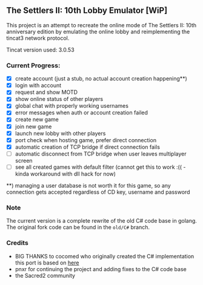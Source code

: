 ## The Settlers II: 10th Lobby Emulator [WiP]

This project is an attempt to recreate the online mode of The Settlers II: 10th anniversary edition by emulating the online lobby and reimplementing the tincat3 network protocol.

Tincat version used: 3.0.53

### Current Progress:

- [x] create account (just a stub, no actual account creation happening**)
- [x] login with account
- [x] request and show MOTD
- [x] show online status of other players
- [x] global chat with properly working usernames
- [x] error messages when auth or account creation failed
- [x] create new game
- [x] join new game
- [x] launch new lobby with other players
- [x] port check when hosting game, prefer direct connection
- [x] automatic creation of TCP bridge if direct connection fails
- [ ] automatic disconnect from TCP bridge when user leaves multiplayer screen
- [ ] see all created games with default filter (cannot get this to work :(( - kinda workaround with dll hack for now)

**) managing a user database is not worth it for this game, so any connection gets accepted regardless of CD key, username and password

### Note

The current version is a complete rewrite of the old C# code base in golang. The original fork code can be found in the `old/C#` branch.

### Credits

- BIG THANKS to cocomed who originally created the C# implementation this port is based on [here](http://darkmatters.org/forums/index.php?/topic/23833-network-traffic-probes-for-sacred-2-available/&do=findComment&comment=7015188)
- pnxr for continuing the project and adding fixes to the C# code base
- the Sacred2 community
